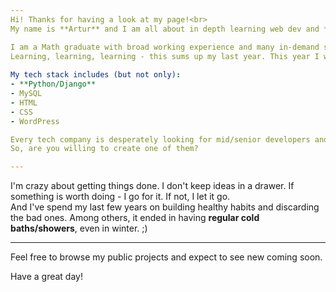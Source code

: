 ```yaml
---
Hi! Thanks for having a look at my page!<br>
My name is **Artur** and I am all about in depth learning web dev and ***creating robust Django apps***.

I am a Math graduate with broad working experience and many in-demand soft and social skills.<br>
Learning, learning, learning - this sums up my last year. This year I want to land my first job as junior web dev.
 
My tech stack includes (but not only):
- **Python/Django**
- MySQL
- HTML
- CSS
- WordPress

Every tech company is desperately looking for mid/senior developers and engineers.
So, are you willing to create one of them?

---
```

I'm crazy about getting things done. I don't keep ideas in a drawer. If something is worth doing - I go for it. If not, I let it go.<br>
And I've spend my last few years on building healthy habits and discarding the bad ones. Among others, it ended in having **regular cold baths/showers**, even in winter. ;) 

---
Feel free to browse my public projects and expect to see new coming soon.

Have a great day!
